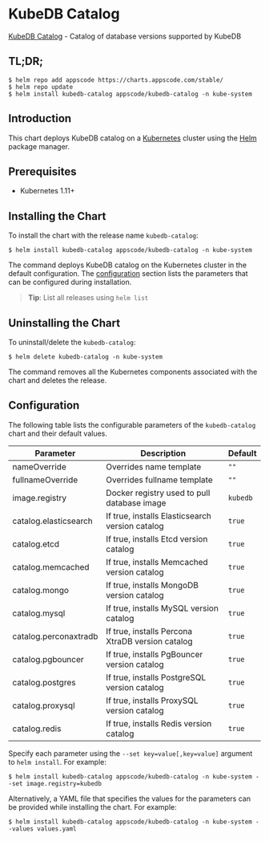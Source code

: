 # KubeDB Catalog

[KubeDB Catalog](https://github.com/kubedb) - Catalog of database versions supported by KubeDB

## TL;DR;

```console
$ helm repo add appscode https://charts.appscode.com/stable/
$ helm repo update
$ helm install kubedb-catalog appscode/kubedb-catalog -n kube-system
```

## Introduction

This chart deploys KubeDB catalog on a [Kubernetes](http://kubernetes.io) cluster using the [Helm](https://helm.sh) package manager.

## Prerequisites

- Kubernetes 1.11+

## Installing the Chart

To install the chart with the release name `kubedb-catalog`:

```console
$ helm install kubedb-catalog appscode/kubedb-catalog -n kube-system
```

The command deploys KubeDB catalog on the Kubernetes cluster in the default configuration. The [configuration](#configuration) section lists the parameters that can be configured during installation.

> **Tip**: List all releases using `helm list`

## Uninstalling the Chart

To uninstall/delete the `kubedb-catalog`:

```console
$ helm delete kubedb-catalog -n kube-system
```

The command removes all the Kubernetes components associated with the chart and deletes the release.

## Configuration

The following table lists the configurable parameters of the `kubedb-catalog` chart and their default values.

|       Parameter       |                   Description                    | Default  |
|-----------------------|--------------------------------------------------|----------|
| nameOverride          | Overrides name template                          | `""`     |
| fullnameOverride      | Overrides fullname template                      | `""`     |
| image.registry        | Docker registry used to pull database image      | `kubedb` |
| catalog.elasticsearch | If true, installs Elasticsearch version catalog  | `true`   |
| catalog.etcd          | If true, installs Etcd version catalog           | `true`   |
| catalog.memcached     | If true, installs Memcached version catalog      | `true`   |
| catalog.mongo         | If true, installs MongoDB version catalog        | `true`   |
| catalog.mysql         | If true, installs MySQL version catalog          | `true`   |
| catalog.perconaxtradb | If true, installs Percona XtraDB version catalog | `true`   |
| catalog.pgbouncer     | If true, installs PgBouncer version catalog      | `true`   |
| catalog.postgres      | If true, installs PostgreSQL version catalog     | `true`   |
| catalog.proxysql      | If true, installs ProxySQL version catalog       | `true`   |
| catalog.redis         | If true, installs Redis version catalog          | `true`   |


Specify each parameter using the `--set key=value[,key=value]` argument to `helm install`. For example:

```console
$ helm install kubedb-catalog appscode/kubedb-catalog -n kube-system --set image.registry=kubedb
```

Alternatively, a YAML file that specifies the values for the parameters can be provided while
installing the chart. For example:

```console
$ helm install kubedb-catalog appscode/kubedb-catalog -n kube-system --values values.yaml
```
